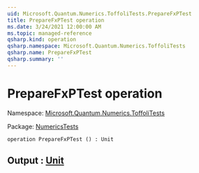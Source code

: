```yaml
---
uid: Microsoft.Quantum.Numerics.ToffoliTests.PrepareFxPTest
title: PrepareFxPTest operation
ms.date: 3/24/2021 12:00:00 AM
ms.topic: managed-reference
qsharp.kind: operation
qsharp.namespace: Microsoft.Quantum.Numerics.ToffoliTests
qsharp.name: PrepareFxPTest
qsharp.summary: ''
---
```


# PrepareFxPTest operation

Namespace: [Microsoft.Quantum.Numerics.ToffoliTests](xref:Microsoft.Quantum.Numerics.ToffoliTests)

Package: [NumericsTests](https://nuget.org/packages/NumericsTests)




```qsharp
operation PrepareFxPTest () : Unit
```


## Output : [Unit](xref:microsoft.quantum.lang-ref.unit)

